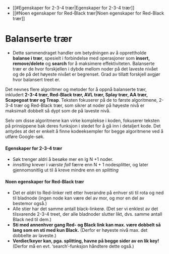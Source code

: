 - [[#Egenskaper for 2-3-4 trær|Egenskaper for 2-3-4 trær]]
- [[#Noen egenskaper for Red-Black trær|Noen egenskaper for Red-Black trær]]
# Balanserte trær
- Dette sammendraget handler om betydningen av å opprettholde **balanse i trær**, spesielt i forbindelse med operasjoner som **insert, remove/delete** og **search** for å maksimere effektiviteten. Balanserte trær er de hvor forskjellen i dybde mellom noder på det laveste nivået og de på det høyeste nivået er begrenset. Grad av tillatt forskjell avgjør hvor balansert treet er.

Det nevnes flere algoritmer og metoder for å oppnå balanserte trær, inkludert **2-3-4 trær, Red-Black trær, AVL trær, Splay trær, AA trær, Scapegoat trær og Treap**. Teksten fokuserer på de to første algoritmene, 2-3-4 trær og Red-Black trær, som sikrer at noder på høyeste nivå er maksimalt dobbelt så dypt som de på laveste nivå.

Selv om disse algoritmene kan virke komplekse i koden, fokuserer teksten på prinsippene bak deres funksjon i stedet for å gå inn i detaljert kode. Det antydes at det er enkelt å finne kodeeksempler for begge algoritmene ved å utføre Google-søk.

#### Egenskaper for 2-3-4 trær
- Søk trenger aldri å besøke mer en lg N +1 noder.
- *innstting* krever i *værste fall* færre enn N + 1 nodesplitter, og later gjennomsnitlig ut til å kreve mindre enn en *splitting*

#### Noen egenskaper for Red-Black trær
- Det er *aldri* to Red-linker rett etter hverandre på enhver sti til rota og ned til bladnode (ingen node kan være del av mor, og mor en del av bestemor også.)
- Alle stier har det samme antall black-linkerø. (Det ser vi enklest av det tilsvarende 2-3-4 treet, der alle bladnoder slutter likt, dvs. samme antall Black ned til dem.)
- **Sti med annenhver gang Red- og Black link kan max. være dobbelt så lang som
	en sti med kun Black.** (Derfor er høyeste nivå max. det dobbelte av laveste.)
- **Verdier/keyer kan, pga. splitting, havne på begge sider av en lik key!**
	(Derfor må en evt. ‘search’-funksjon håndtere dette også.)